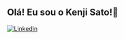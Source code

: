 ## Olá! Eu sou o Kenji Sato!🤙
 [![Linkedin](https://img.shields.io/badge/LinkedIn-0077B5?style=for-the-badge&logo=linkedin&logoColor=white)](https://www.linkedin.com/in/kenji-sato--/)
